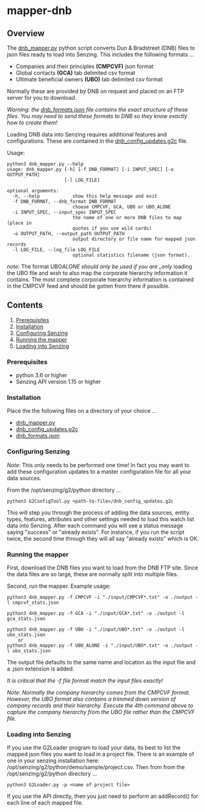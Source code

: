 # mapper-dnb

## Overview

The [dnb_mapper.py] python script converts Dun & Bradstreet (DNB) files to json files ready to load into Senzing. This includes the following formats ...

- Companies and their principles **(CMPCVF)** json format
- Global contacts **(GCA)** tab delimited csv format
- Ultimate beneficial owners **(UBO)** tab delimited csv format

Normally these are provided by DNB on request and placed on an FTP server for you to download.

_Warning: the [dnb_formats.json] file contains the exact structure of these files. You may need to send these formats to DNB so they know exactly how to create them!_

Loading DNB data into Senzing requires additional features and configurations. These are contained in the
[dnb_config_updates.g2c] file.

Usage:

```console
python3 dnb_mapper.py --help
usage: dnb_mapper.py [-h] [-f DNB_FORMAT] [-i INPUT_SPEC] [-o OUTPUT_PATH]
                     [-l LOG_FILE]

optional arguments:
  -h, --help            show this help message and exit
  -f DNB_FORMAT, --dnb_format DNB_FORMAT
                        choose CMPCVF, GCA, UBO or UBO_ALONE
  -i INPUT_SPEC, --input_spec INPUT_SPEC
                        the name of one or more DNB files to map (place in
                        quotes if you use wild cards)
  -o OUTPUT_PATH, --output_path OUTPUT_PATH
                        output directory or file name for mapped json records
  -l LOG_FILE, --log_file LOG_FILE
                        optional statistics filename (json format).
```

_note:_ The format UBO*ALONE should only be used if you are \_only* loading the UBO file and wish to
also map the corporate hierarchy information it contains. The most complete corporate hierarchy
information is contained in the CMPCVF feed and should be gotten from there if possible.

## Contents

1. [Prerequisites]
1. [Installation]
1. [Configuring Senzing]
1. [Running the mapper]
1. [Loading into Senzing]

### Prerequisites

- python 3.6 or higher
- Senzing API version 1.15 or higher

### Installation

Place the the following files on a directory of your choice ...

- [dnb_mapper.py]
- [dnb_config_updates.g2c]
- [dnb_formats.json]

### Configuring Senzing

_Note:_ This only needs to be performed one time! In fact you may want to add these configuration updates to a master configuration file for all your data sources.

From the /opt/senzing/g2/python directory ...

```console
python3 G2ConfigTool.py <path-to-file>/dnb_config_updates.g2c
```

This will step you through the process of adding the data sources, entity types, features, attributes and other settings needed to load this watch list data into Senzing. After each command you will see a status message saying "success" or "already exists". For instance, if you run the script twice, the second time through they will all say "already exists" which is OK.

### Running the mapper

First, download the DNB files you want to load from the DNB FTP site. Since the data files are so large, these are normally split into multiple files.

Second, run the mapper. Example usage:

```console
python3 dnb_mapper.py -f CMPCVF -i "./input/CMPCVF*.txt" -o ./output -l cmpcvf_stats.json

python3 dnb_mapper.py -f GCA -i "./input/GCA*.txt" -o ./output -l gca_stats.json

python3 dnb_mapper.py -f UBO -i "./input/UBO*.txt" -o ./output -l ubo_stats.json
    or
python3 dnb_mapper.py -f UBO_ALONE -i "./input/UBO*.txt" -o ./output -l ubo_stats.json
```

The output file defaults to the same name and location as the input file and a .json extension is added.

_It is critical that the -f file format match the input files exactly!_

_Note: Normally the company hierarchy comes from the CMPCVF format. However, the UBO format also contains a trimmed down version of company records and their hierarchy. Execute the 4th command above to capture the company hierarchy from the UBO file rather than the CMPCVF file._

### Loading into Senzing

If you use the G2Loader program to load your data, its best to list the mapped json files you want to load in a project file. There is an example of one in your senzing installation here: /opt/senzing/g2/python/demo/sample/project.csv. Then from from the /opt/senzing/g2/python directory ...

```console
python3 G2Loader.py -p <name of project file>
```

If you use the API directly, then you just need to perform an addRecord() for each line of each mapped file.

[dnb_mapper.py]: src/dnb_mapper.py
[dnb_formats.json]: src/dnb_formats.json
[dnb_config_updates.g2c]: src/dnb_config_updates.g2c
[Prerequisites]: #prerequisites
[Installation]: #installation
[Configuring Senzing]: #configuring-senzing
[Running the mapper]: #running-the-mapper
[Loading into Senzing]: #loading-into-senzing
